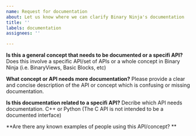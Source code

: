 ```yaml
---
name: Request for documentation
about: Let us know where we can clarify Binary Ninja's documentation
title: ''
labels: documentation
assignees: ''

---
```


**Is this a general concept that needs to be documented or a specifi API?**
Does this involve a specific API/set of APIs or a whole concept in Binary Ninja (i.e. BinaryViews, Basic Blocks, etc)

**What concept or API needs more documentation?**
Please provide a clear and concise description of the API or concept which is confusing or missing documentation.

**Is this documentation related to a specifi API?**
Decribe which API needs documentation. C++ or Python (The C API is not intended to be a documented interface)

**Are there any known examples of people using this API/concept? **
